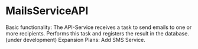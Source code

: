 # MailsServiceAPI
Basic functionality: The API-Service receives a task to send emails to one or more recipients. Performs this task and registers the result in the database. (under development)
Expansion Plans: Add SMS Service.
